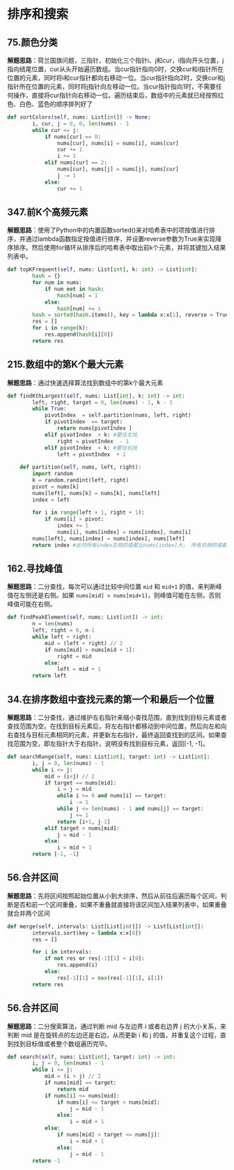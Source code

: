 # 排序和搜索
## 75.颜色分类
**解题思路**：荷兰国旗问题，三指针，初始化三个指针i、j和cur，i指向开头位置，j指向结尾位置，cur从头开始遍历数组。当cur指针指向0时，交换cur和i指针所在位置的元素，同时将i和cur指针都向右移动一位。当cur指针指向2时，交换cur和j指针所在位置的元素，同时将j指针向左移动一位。当cur指针指向1时，不需要任何操作，直接将cur指针向右移动一位。遍历结束后，数组中的元素就已经按照红色、白色、蓝色的顺序排列好了
```Python
def sortColors(self, nums: List[int]) -> None:
        i, cur, j = 0, 0, len(nums) - 1
        while cur <= j:
            if nums[cur] == 0:
                nums[cur], nums[i] = nums[i], nums[cur]
                cur += 1
                i += 1
            elif nums[cur] == 2:
                nums[cur], nums[j] = nums[j], nums[cur]
                j -= 1
            else:
                cur += 1
```

## 347.前K个高频元素
**解题思路**：使用了Python中的内置函数sorted()来对哈希表中的项按值进行排序，并通过lambda函数指定按值进行排序，并设置reverse参数为True来实现降序排序。然后使用for循环从排序后的哈希表中取出前k个元素，并将其键加入结果列表中。
```Python
def topKFrequent(self, nums: List[int], k: int) -> List[int]:
        hash = {}
        for num in nums:
            if num not in hash:
                hash[num] = 1
            else:
                hash[num] += 1
        hash = sorted(hash.items(), key = lambda x:x[1], reverse = True)
        res = []
        for i in range(k):
            res.append(hash[i][0])
        return res
```

## 215.数组中的第K个最大元素
**解题思路**：通过快速选择算法找到数组中的第k个最大元素
```Python
def findKthLargest(self, nums: List[int], k: int) -> int:
        left, right, target = 0, len(nums) - 1, k - 1
        while True:
            pivotIndex  = self.partition(nums, left, right)
            if pivotIndex  == target:
                return nums[pivotIndex ]    
            elif pivotIndex  > k: #要往左找
                right = pivotIndex  - 1
            elif pivotIndex  < k: #要往右找
                left = pivotIndex  + 1
                
    def partition(self, nums, left, right):
        import random
        k = random.randint(left, right)
        pivot = nums[k]
        nums[left], nums[k] = nums[k], nums[left]
        index = left
        
        for i in range(left + 1, right + 1):
            if nums[i] > pivot:
                index += 1
                nums[i], nums[index] = nums[index], nums[i]
        nums[left], nums[index] = nums[index], nums[left]
        return index #此时所有index左侧的值都比nums[index]大， 所有右侧的值都比nums[index]小
```

## 162.寻找峰值
**解题思路**：二分查找，每次可以通过比较中间位置 `mid` 和 `mid+1` 的值，来判断峰值在左侧还是右侧。如果 `nums[mid] > nums[mid+1]`，则峰值可能在左侧，否则峰值可能在右侧。
```Python
def findPeakElement(self, nums: List[int]) -> int:
        n = len(nums)
        left, right = 0, n-1
        while left < right:
            mid = (left + right) // 2
            if nums[mid] > nums[mid + 1]:
                right = mid
            else:
                left = mid + 1
        return left
```

## 34.在排序数组中查找元素的第一个和最后一个位置
**解题思路**：二分查找，通过维护左右指针来缩小查找范围，直到找到目标元素或者查找范围为空。在找到目标元素后，将左右指针都移动到中间位置，然后向左和向右查找与目标元素相同的元素，并更新左右指针，最终返回查找到的区间。如果查找范围为空，即左指针大于右指针，说明没有找到目标元素，返回[-1, -1]。
```Python
def searchRange(self, nums: List[int], target: int) -> List[int]:
        i, j = 0, len(nums) - 1
        while i <= j:
            mid = (i+j) // 2
            if target == nums[mid]:
                i = j = mid
                while i >= 0 and nums[i] == target:
                    i -= 1
                while j <= len(nums) - 1 and nums[j] == target:
                    j += 1
                return [i+1, j-1]
            elif target < nums[mid]:
                j = mid - 1
            else:
                i = mid + 1
        return [-1, -1]
```


## 56.合并区间
**解题思路**：先将区间按照起始位置从小到大排序，然后从前往后遍历每个区间，判断是否和前一个区间重叠，如果不重叠就直接将该区间加入结果列表中，如果重叠就合并两个区间
```Python
def merge(self, intervals: List[List[int]]) -> List[List[int]]:
        intervals.sort(key = lambda x:x[0])
        res = []

        for i in intervals:
            if not res or res[-1][1] < i[0]:
                res.append(i)
            else:
                res[-1][1] = max(res[-1][1], i[1])
        return res
```

## 56.合并区间
**解题思路**：二分搜索算法，通过判断 mid 与左边界 i 或者右边界 j 的大小关系，来判断 mid 是在旋转点的左边还是右边，从而更新 i 和 j 的值，并重复这个过程，直到找到目标值或者整个数组遍历完毕。
```Python
def search(self, nums: List[int], target: int) -> int:
        i, j = 0, len(nums) - 1
        while i <= j:
            mid = (i + j) // 2
            if nums[mid] == target:
                return mid
            if nums[i] <= nums[mid]:
                if nums[i] <= target < nums[mid]:
                    j = mid - 1
                else:
                    i = mid + 1
            else:
                if nums[mid] < target <= nums[j]:
                    i = mid + 1
                else:
                    j = mid - 1
        return -1
```
